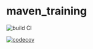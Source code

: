 # maven_training
![build CI](https://github.com/DarlineModjo/maven_training/actions/workflows/build.yml/badge.svg)

[![codecov](https://codecov.io/gh/DarlineModjo/maven_training/branch/main/graph/badge.svg?token=MGhQOqpVcT)](https://codecov.io/gh/DarlineModjo/maven_training)
